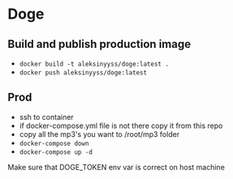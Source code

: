 # Doge

## Build and publish production image

- `docker build -t aleksinyyss/doge:latest .`
- `docker push aleksinyyss/doge:latest`

## Prod

- ssh to container
- if docker-compose.yml file is not there copy it from this repo
- copy all the mp3's you want to /root/mp3 folder
- `docker-compose down`
- `docker-compose up -d`

Make sure that DOGE_TOKEN env var is correct on host machine
